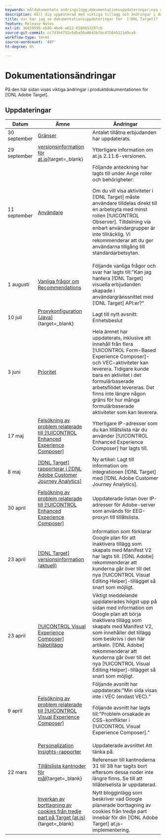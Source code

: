 ```yaml
---
keywords: måldokumentets ändringslogg;dokumentationsuppdateringar;nya ämnen;redigeringar;uppdateringar;uppdatera
description: Håll dig uppdaterad med viktiga tillägg och ändringar i dokumentationen för  [!DNL Adobe Target] .
title: Var kan jag se dokumentationsuppdateringar för  [!DNL Target]?
feature: Release Notes
exl-id: 36d19598-eb46-4be6-a652-658b653287cb
source-git-commit: cc7d3b4752c6dba50a8643bfbc475045221d9ca8
workflow-type: tm+mt
source-wordcount: '407'
ht-degree: 0%

---
```


# Dokumentationsändringar

På den här sidan visas viktiga ändringar i produktdokumentationen för [!DNL Adobe Target].

## Uppdateringar

| Datum | Ämne | Ändringar |
|--- |--- |--- |
| 30 september | [Gränser](/help/main/r-troubleshooting-target/target-limits.md) | Antalet tillåtna erbjudanden har uppdaterats. |
| 29 september | [versionsinformation för at.js](https://experienceleague.adobe.com/en/docs/target-dev/developer/client-side/at-js-implementation/target-atjs-versions){target=_blank} | Ytterligare information om at.js 2.11.6-versionen. |
| 11 september | [Användare](/help/main/administrating-target/c-user-management/c-user-management/user-management.md) | Följande anteckning har lagts till under Ange roller och behörigheter:<P> Om du vill visa aktiviteter i [!DNL Target] måste användare tilldelas direkt till en arbetsyta med minst rollen [!UICONTROL Observer]. Tilldelning via enbart användargrupper är inte tillräcklig. Vi rekommenderar att du ger användarna tillgång till standardarbetsytan. |
| 1 augusti | [Vanliga frågor om Recommendations](/help/main/c-recommendations/c-recommendations-faq/recommendations-faq.md) | Följande vanliga frågor och svar har lagts till:&quot;Kan jag hantera [!DNL Target] visuella erbjudanden skapade i användargränssnittet med [!DNL Target] API:er?&quot; |
| 10 juli | [Proxykonfiguration (Java)](https://experienceleague.adobe.com/en/docs/target-dev/developer/server-side/java/proxy-configuration){target=_blank} | Lagt till nytt avsnitt: Enhetsbeslut |
| 3 juni | [Prioritet](/help/main/c-activities/priority.md) | Hela ämnet har uppdaterats, inklusive att innehåll från flera [!UICONTROL Form-Based Experience Composer]- och VEC-aktiviteter kan leverera. Tidigare kunde bara en aktivitet i det formulärbaserade arbetsflödet levereras. Det finns inte längre någon gräns för hur många formulärbaserade aktiviteter som kan leverera. |
| 17 maj | [Felsökning av problem relaterade till [!UICONTROL Enhanced Experience Composer]](/help/main/c-experiences/c-visual-experience-composer/r-troubleshoot-composer/troubleshooting-issues-related-to-the-enhanced-experience-composer-eec.md) | Ytterligare IP-adresser som du kan tillåtslista när du använder [!UICONTROL Enhanced Experience Composer] har lagts till. |
| 8 maj | [[!DNL Target] rapporterar i [!DNL Adobe Customer Journey Analytics]](/help/main/c-integrating-target-with-mac/cja/target-reporting-in-cja.md) | Ny artikel: Lagt till information om integrationen [!DNL Target] med [!DNL Adobe Customer Journey Analytics]. |
| 30 april | [Felsökning av problem relaterade till [!UICONTROL Enhanced Experience Composer]](/help/main/c-experiences/c-visual-experience-composer/r-troubleshoot-composer/troubleshooting-issues-related-to-the-enhanced-experience-composer-eec.md) | Uppdaterade listan över IP-adresser för Adobe-server som används för EEG-proxyn till tillåtslista. |
| 23 april | [[!DNL Target] versionsinformation (aktuell)](/help/main/r-release-notes/release-notes.md) | Information som förklarar Google plan för att inaktivera tillägg som skapats med Manifest V2 har lagts till. [!DNL Adobe] rekommenderar att kunderna går över till det nya [!UICONTROL Visual Editing Helper]-tillägget så snart som möjligt. |
| 23 april | [[!UICONTROL Visual Experience Composer] hjälptillägg](/help/main/c-experiences/c-visual-experience-composer/r-troubleshoot-composer/vec-helper-browser-extension.md) | Viktigt meddelande uppdaterades högst upp på sidan med information om Google plan att börja inaktivera tillägg som skapats med Manifest V2, som innehåller det tillägg som beskrivs i den här artikeln. [!DNL Adobe] rekommenderar att kunderna går över till det nya [!UICONTROL Visual Editing Helper]-tillägget så snart som möjligt. |
| 9 april | [Felsökning av problem relaterade till [!UICONTROL Visual Experience Composer]](/help/main/c-experiences/c-visual-experience-composer/r-troubleshoot-composer/troubleshooting-issues-related-to-the-visual-experience-composer-vec.md) | Följande avsnitt har uppdaterats:&quot;Min sida visas inte i VEC (endast VEC).&quot;<P>Följande avsnitt har lagts till:&quot;Problem orsakade av CSS-konflikter i [!UICONTROL Visual Experience Composer].&quot; |
|  | [Personalization Insights-rapporter](/help/main/c-reports/c-personalization-insights-reports/personalization-insights-reports.md) | Uppdaterade avsnittet Att tänka på. |
| 22 mars | [Tillåtslista kantnoder för mål](https://experienceleague.adobe.com/en/docs/target-dev/developer/implementation/privacy/allowlist-edges){target=_blank} | Referenser till kantnoderna 31 till 38 har tagits bort eftersom dessa noder inte längre finns. Se till att tillåtelselista är uppdaterad. |
|  | [Inverkan av borttagning av cookies från tredje part på Target (at.js)](https://experienceleague.adobe.com/docs/target-dev/assets/third_party_cookie_deprecation){target=_blank} | Nytt blogginlägg som beskriver vad Google planerade borttagning av cookies från tredje part innebär för din [!DNL Adobe Target] at.js-implementering. |